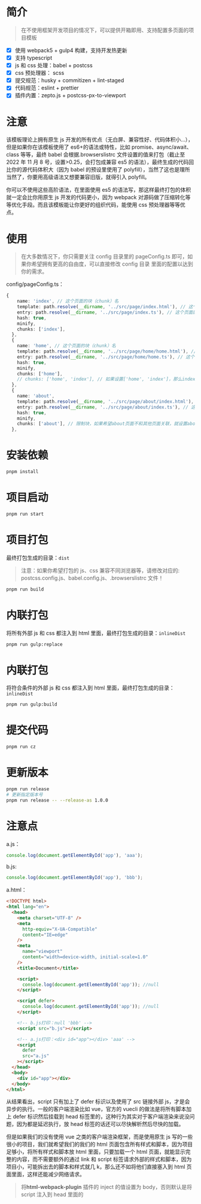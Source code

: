 # 简介

> 在不使用框架开发项目的情况下，可以提供开箱即用、支持配置多页面的项目模板

- [x] 使用 webpack5 + gulp4 构建，支持开发热更新
- [x] 支持 typescript
- [x] js 和 css 处理：babel + postcss
- [x] css 预处理器： scss
- [x] 提交规范：husky + commitizen + lint-staged
- [x] 代码规范：eslint + prettier
- [x] 插件内置：zepto.js + postcss-px-to-viewport

# 注意

该模板理论上拥有原生 js 开发的所有优点（无白屏、兼容性好、代码体积小...），但是如果你在该模板使用了 es6+的语法或特性，比如 promise、async/await、class 等等，最终 babel 会根据.browserslistrc 文件设置的值来打包（截止至 2022 年 11 月 8 号，设置>0.25，会打包成兼容 es5 的语法），最终生成的代码回比你的源代码体积大（因为 babel 的预设里使用了 polyfill），当然了这也是理所当然了，你要用高级语法又想要兼容旧版，就得引入 polyfill。

你可以不使用这些高阶语法，在里面使用 es5 的语法写，那这样最终打包的体积就一定会比你用原生 js 开发的代码更小，因为 webpack 对源码做了压缩转化等等优化手段。而且该模板能让你更好的组织代码，能使用 css 预处理器等等优点。

# 使用

> 在大多数情况下，你只需要关注 config 目录里的 pageConfig.ts 即可，如果你希望拥有更高的自由度，可以直接修改 config 目录 里面的配置以达到你的需求。

config/pageConfig.ts：

```typescript
{
    name: 'index', // 这个页面的块（chunk）名
    template: path.resolve(__dirname, '../src/page/index.html'), // 这个页面的html文件位置
    entry: path.resolve(__dirname, '../src/page/index.ts'), // 这个页面的ts文件入口
    hash: true,
    minify,
    chunks: ['index'],
  },
  {
    name: 'home', // 这个页面的块（chunk）名
    template: path.resolve(__dirname, '../src/page/home/home.html'), // 这个页面的html文件位置
    entry: path.resolve(__dirname, '../src/page/home/home.ts'), // 这个页面的ts文件入口
    hash: true,
    minify,
    chunks: ['home'],
    // chunks: ['home', 'index'], // 如果设置['home', 'index']，那么index的逻辑也会加到home页面
  },
  {
    name: 'about',
    template: path.resolve(__dirname, '../src/page/about/index.html'), // 这个页面的html文件位置
    entry: path.resolve(__dirname, '../src/page/about/index.ts'), // 这个页面的ts文件入口
    hash: true,
    minify,
    chunks: ['about'], // 限制块，如果希望about页面不和其他页面关联，就设置about
  },
```

# 安装依赖

```sh
pnpm install
```

# 项目启动

```sh
pnpm run start
```

# 项目打包

最终打包生成的目录：`dist`

> 注意：如果你希望打包的 js、css 兼容不同浏览器等，请修改对应的: postcss.config.js、babel.config.js、.browserslistrc 文件！

```sh
pnpm run build
```

# 内联打包

将所有外部 js 和 css 都注入到 html 里面，最终打包生成的目录：`inlineDist`

```sh
pnpm run gulp:replace
```

# 内联打包

将符合条件的外部 js 和 css 都注入到 html 里面，最终打包生成的目录：`inlineDist`

```sh
pnpm run gulp:build
```

# 提交代码

```sh
pnpm run cz
```

# 更新版本

```sh
pnpm run release
# 更新指定版本号
pnpm run release -- --release-as 1.0.0
```

# 注意点

a.js：

```js
console.log(document.getElementById('app'), 'aaa');
```

b.js:

```js
console.log(document.getElementById('app'), 'bbb');
```

a.html：

```html
<!DOCTYPE html>
<html lang="en">
  <head>
    <meta charset="UTF-8" />
    <meta
      http-equiv="X-UA-Compatible"
      content="IE=edge"
    />
    <meta
      name="viewport"
      content="width=device-width, initial-scale=1.0"
    />
    <title>Document</title>

    <script>
      console.log(document.getElementById('app')); //null
    </script>

    <script defer>
      console.log(document.getElementById('app')); //null
    </script>

    <!-- b.js打印：null 'bbb' -->
    <script src="b.js"></script>

    <!-- a.js打印：<div id="app"></div> 'aaa' -->
    <script
      defer
      src="a.js"
    ></script>
  </head>
  <body>
    <div id="app"></div>
  </body>
</html>
```

从结果看出，script 只有加上了 defer 标识以及使用了 src 链接外部 js，才是会异步的执行。一般的客户端渲染比如 vue，官方的 vuecli 的做法是将所有脚本加上 defer 标识然后挂载到 head 标签里的，这种行为其实对于客户端渲染来说没问题，因为都是延迟执行，放 head 标签的话还可以尽快解析然后尽快的加载。

但是如果我们的没有使用 vue 之类的客户端渲染框架，而是使用原生 js 写的一些很小的项目，我们就希望我们的我们的 html 页面包含所有样式和脚本，因为项目足够小，将所有样式和脚本放 html 里面，只要加载一个 html 页面，就能显示完整的内容，而不需要额外的通过 link 和 script 标签请求外部的样式和脚本，因为项目小，可能拆出去的脚本和样式就几 k，那么还不如将他们直接塞入到 html 页面里面，这样还能减少网络请求。

> 将**html-webpack-plugin** 插件的 inject 的值设置为 body，否则默认是将 script 注入到 head 里面的

